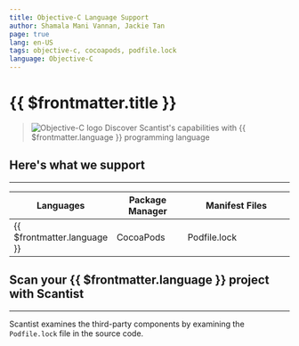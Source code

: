 ```yaml
---
title: Objective-C Language Support
author: Shamala Mani Vannan, Jackie Tan
page: true
lang: en-US
tags: objective-c, cocoapods, podfile.lock
language: Objective-C
---
```

<ClientOnly>

# {{ $frontmatter.title }}

>![Objective-C logo](/images/Language-and-File-Support/Objective-C.png) Discover Scantist's capabilities with {{ $frontmatter.language }} programming language 

## Here's what we support 

<hr class="thick" />

<table>
    <thead>
        <th>Languages</th>
        <th>Package Manager</th>
        <th>Manifest Files</th>
    </thead>
    <tbody>
        <tr>
            <td>{{ $frontmatter.language }}</td>
            <td width="33.33%">CocoaPods</td>
            <td width="100%">Podfile.lock</td>
        </tr>
    </tbody>
</table>

## Scan your {{ $frontmatter.language }} project with Scantist 

<hr class="thick" />

Scantist examines the third-party components by examining the `Podfile.lock` file in the source code.

<!--@include: ../../parts/maximize-results.md-->

</ClientOnly>